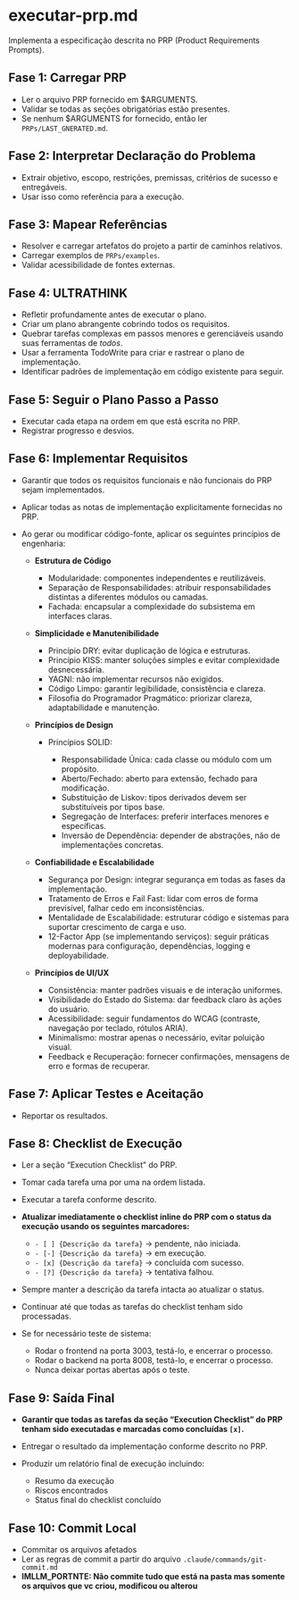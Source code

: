 # executar-prp.md

Implementa a especificação descrita no PRP (Product Requirements Prompts).

## Fase 1: Carregar PRP

* Ler o arquivo PRP fornecido em $ARGUMENTS.
* Validar se todas as seções obrigatórias estão presentes.
* Se nenhum $ARGUMENTS for fornecido, então ler `PRPs/LAST_GNERATED.md`.

## Fase 2: Interpretar Declaração do Problema

* Extrair objetivo, escopo, restrições, premissas, critérios de sucesso e entregáveis.
* Usar isso como referência para a execução.

## Fase 3: Mapear Referências

* Resolver e carregar artefatos do projeto a partir de caminhos relativos.
* Carregar exemplos de `PRPs/examples`.
* Validar acessibilidade de fontes externas.

## Fase 4: ULTRATHINK

* Refletir profundamente antes de executar o plano.
* Criar um plano abrangente cobrindo todos os requisitos.
* Quebrar tarefas complexas em passos menores e gerenciáveis usando suas ferramentas de *todos*.
* Usar a ferramenta TodoWrite para criar e rastrear o plano de implementação.
* Identificar padrões de implementação em código existente para seguir.

## Fase 5: Seguir o Plano Passo a Passo

* Executar cada etapa na ordem em que está escrita no PRP.
* Registrar progresso e desvios.

## Fase 6: Implementar Requisitos

* Garantir que todos os requisitos funcionais e não funcionais do PRP sejam implementados.
* Aplicar todas as notas de implementação explicitamente fornecidas no PRP.
* Ao gerar ou modificar código-fonte, aplicar os seguintes princípios de engenharia:

  * **Estrutura de Código**

    * Modularidade: componentes independentes e reutilizáveis.
    * Separação de Responsabilidades: atribuir responsabilidades distintas a diferentes módulos ou camadas.
    * Fachada: encapsular a complexidade do subsistema em interfaces claras.

  * **Simplicidade e Manutenibilidade**

    * Princípio DRY: evitar duplicação de lógica e estruturas.
    * Princípio KISS: manter soluções simples e evitar complexidade desnecessária.
    * YAGNI: não implementar recursos não exigidos.
    * Código Limpo: garantir legibilidade, consistência e clareza.
    * Filosofia do Programador Pragmático: priorizar clareza, adaptabilidade e manutenção.

  * **Princípios de Design**

    * Princípios SOLID:

      * Responsabilidade Única: cada classe ou módulo com um propósito.
      * Aberto/Fechado: aberto para extensão, fechado para modificação.
      * Substituição de Liskov: tipos derivados devem ser substituíveis por tipos base.
      * Segregação de Interfaces: preferir interfaces menores e específicas.
      * Inversão de Dependência: depender de abstrações, não de implementações concretas.

  * **Confiabilidade e Escalabilidade**

    * Segurança por Design: integrar segurança em todas as fases da implementação.
    * Tratamento de Erros e Fail Fast: lidar com erros de forma previsível, falhar cedo em inconsistências.
    * Mentalidade de Escalabilidade: estruturar código e sistemas para suportar crescimento de carga e uso.
    * 12-Factor App (se implementando serviços): seguir práticas modernas para configuração, dependências, logging e deployabilidade.

  * **Princípios de UI/UX**

    * Consistência: manter padrões visuais e de interação uniformes.
    * Visibilidade do Estado do Sistema: dar feedback claro às ações do usuário.
    * Acessibilidade: seguir fundamentos do WCAG (contraste, navegação por teclado, rótulos ARIA).
    * Minimalismo: mostrar apenas o necessário, evitar poluição visual.
    * Feedback e Recuperação: fornecer confirmações, mensagens de erro e formas de recuperar.

## Fase 7: Aplicar Testes e Aceitação

* Reportar os resultados.

## Fase 8: Checklist de Execução

* Ler a seção “Execution Checklist” do PRP.

* Tomar cada tarefa uma por uma na ordem listada.

* Executar a tarefa conforme descrito.

* **Atualizar imediatamente o checklist inline do PRP com o status da execução usando os seguintes marcadores:**

  * `- [ ] {Descrição da tarefa}` → pendente, não iniciada.
  * `- [-] {Descrição da tarefa}` → em execução.
  * `- [x] {Descrição da tarefa}` → concluída com sucesso.
  * `- [?] {Descrição da tarefa}` → tentativa falhou.

* Sempre manter a descrição da tarefa intacta ao atualizar o status.

* Continuar até que todas as tarefas do checklist tenham sido processadas.

* Se for necessário teste de sistema:

  * Rodar o frontend na porta 3003, testá-lo, e encerrar o processo.
  * Rodar o backend na porta 8008, testá-lo, e encerrar o processo.
  * Nunca deixar portas abertas após o teste.

## Fase 9: Saída Final

* **Garantir que todas as tarefas da seção “Execution Checklist” do PRP tenham sido executadas e marcadas como concluídas `[x]`.**
* Entregar o resultado da implementação conforme descrito no PRP.
* Produzir um relatório final de execução incluindo:

  * Resumo da execução
  * Riscos encontrados
  * Status final do checklist concluído

## Fase 10: Commit Local

* Commitar os arquivos afetados
* Ler as regras de commit a partir do arquivo `.claude/commands/git-commit.md`
* **IMLLM_PORTNTE: Não commite tudo que está na pasta mas somente os arquivos que vc criou, modificou ou alterou**
